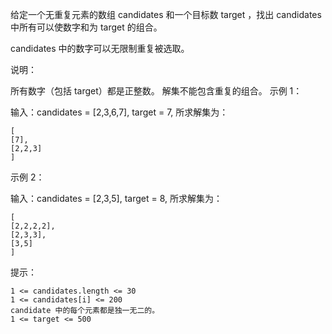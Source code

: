 给定一个无重复元素的数组 candidates 和一个目标数 target ，找出 candidates 中所有可以使数字和为 target 的组合。

candidates 中的数字可以无限制重复被选取。

说明：

所有数字（包括 target）都是正整数。 解集不能包含重复的组合。 示例 1：

输入：candidates = [2,3,6,7], target = 7, 所求解集为：

```angular2html
[
[7],
[2,2,3]
]
```

示例 2：

输入：candidates = [2,3,5], target = 8, 所求解集为：

```angular2html
[
[2,2,2,2],
[2,3,3],
[3,5]
]
```

提示：

```angular2html
1 <= candidates.length <= 30
1 <= candidates[i] <= 200
candidate 中的每个元素都是独一无二的。
1 <= target <= 500

```
